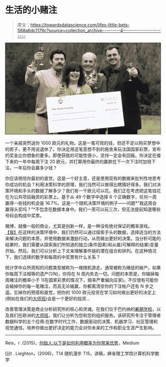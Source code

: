 # 生活的小赌注

> 原文：<https://towardsdatascience.com/lifes-little-bets-568a6dc1179c?source=collection_archive---------4----------------------->

![](img/811c9654d811bbfe389b3c5ff0552956.png)

一个亲戚突然送你 1000 欧元的礼物。这是一笔可观的钱，但还不足以购买梦想中的房子，更不用说退休了。你决定用这笔意想不到的施舍来玩法国国家彩票，宣布的奖金比你想象的要多。即使获胜的可能性很小，坚持一定会有回报。你决定在接下来的一年中每周下注 20 欧元，并打算用你最终的赢款在下一次下注时加倍下注。一年后你会赢多少钱？

你应该相信你最初的直觉，这是一个好主意，还是使用现有的数据来批判性地思考你成功的机会？利用决策科学的原理，我们当然可以做得比瞎猜好得多。我们对决策环境和手头的数据了解多少？我们有一千欧元可以花。我们正在考虑把这笔钱花在为公共项目融资的彩票上。基于从 49 个数字中选择 6 个正确数字，任何一周赢得一些钱的机会是 16.7%。这是一个随机决策环境的例子——问题*“我这周会赢得头奖吗？”*不包含在数据本身中。我们一周可以玩三次，但无法提前知道哪些号码会构成中奖票。

赌博，就像一般的商业，尤其是创新一样，是一种没有绝对保证的概率游戏。[【我】](http://file///C:/Users/Lee/Dropbox/Business%20Analytics%20Insitute/Life's%20Lttle%20Bets.docx#_edn1)在这样的决策环境中，我们仍然可以通过探索手头的数据，选择适当的方法来解决问题的本质，并使用数据来激励行动，从而做出更好的决策。当分析可能的结果时，我们需要从探索我们所知道的独立(条件因素)和从属(可解释的结果)变量开始。然后，我们可以分析上下文来理解事件链的潜在组合和排列。在这种情况下，我们选择的数字和每周的中奖票有什么关系？

统计学中众所周知的问题类型被称为一维随机游走，通常被称为赌徒的破产。如果你每周下注相等的遗产(1/N)，你将在 N 周内失去一切。问题的本质是，你输掉每周赌注的概率小于 1(在国家彩票的情况下，赔率严重偏向庄家)。不仅很有可能你会输掉你的每一笔赌注，而且无论输赢，你都离清空你的下注帐户还有 N 步之遥。忘掉你的预感和直觉，把你的 1000 欧元投资在学习如何做出更好的决定上(例如在我们的[大师班](http://http/Baimasterclass.com))会是一个更好的投资…

改善管理决策是商业分析研究所的核心和灵魂。在我们位于巴约纳的[暑期学校](http://baisummer.com)，以及我们在欧洲的[大师班](http://baimasterclass.com)，我们让分析为您和您的组织服务。该研究所专注于管理者数据科学的五个应用:在数字时代工作、数据驱动的决策、机器学习、社区管理和视觉通信。培养你做出更好决定的能力会对你未来的工作和职业生涯产生影响。

*********

Reis，r .(2015)，[创始人:以下是如何利用概率为你带来优势](https://medium.com/startupsco/how-to-use-probability-to-your-advantage-f3a59e711dda)，Medium

[[ii]](http://file///C:/Users/Lee/Dropbox/Business%20Analytics%20Insitute/Life's%20Lttle%20Bets.docx#_ednref2)t . Lieghton，(2006)，T14 随机漫步 T15，讲稿，麻省理工学院计算机科学数学